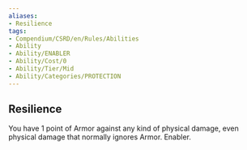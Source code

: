 ```yaml
---
aliases:
- Resilience
tags:
- Compendium/CSRD/en/Rules/Abilities
- Ability
- Ability/ENABLER
- Ability/Cost/0
- Ability/Tier/Mid
- Ability/Categories/PROTECTION
---
```


  
## Resilience  
You have 1 point of Armor against any kind of physical damage, even physical damage that normally ignores Armor. Enabler. 